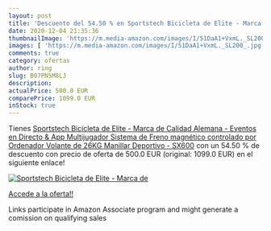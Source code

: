 ```yaml
---
layout: post
title: 'Descuento del 54.50 % en Sportstech Bicicleta de Elite - Marca de'
date: 2020-12-04 21:35:36
thumbnailImage: 'https://m.media-amazon.com/images/I/51DaA1+VxmL._SL200_.jpg'
images: [ 'https://m.media-amazon.com/images/I/51DaA1+VxmL._SL200_.jpg' ]
comments: true
category: ofertas
author: ring
slug: B07PN5M8LJ
description:
actualPrice: 500.0 EUR
comparePrice: 1099.0 EUR
inStock: true
---
```


Tienes [Sportstech Bicicleta de Elite - Marca de Calidad Alemana - Eventos en Directo & App Multijugador  Sistema de Freno magnético controlado por Ordenador  Volante de 26KG  Manillar Deportivo - SX600](https://www.amazon.es/dp/B07PN5M8LJ/?tag=tolees-21) con un 54.50 % de descuento con precio de oferta de 500.0 EUR (original: 1099.0 EUR) en el siguiente enlace!

[![Sportstech Bicicleta de Elite - Marca de](https://m.media-amazon.com/images/I/51DaA1+VxmL._SL200_.jpg)](https://www.amazon.es/dp/B07PN5M8LJ/?tag=tolees-21)

[Accede a la oferta!!](https://www.amazon.es/dp/B07PN5M8LJ/?tag=tolees-21)

Links participate in Amazon Associate program and might generate a comission on qualifying sales


